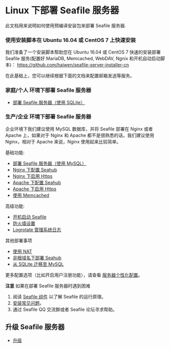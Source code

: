 # Linux 下部署 Seafile 服务器

此文档用来说明如何使用预编译安装包来部署 Seafile 服务器.

### 使用安装脚本在 Ubuntu 16.04 或 CentOS 7 上快速安装

我们准备了一个安装脚本帮助您在 Ubuntu 16.04 或 CentOS 7 快速的安装部署 Seafile 服务(配置好 MariaDB, Memcached, WebDAV, Ngnix 和开机自动启动脚本)： https://github.com/haiwen/seafile-server-installer-cn

在此基础上，您可以继续根据下面的文档来配置邮箱发送等服务。  

### 家庭/个人 环境下部署 Seafile 服务器

* [部署 Seafile 服务器（使用 SQLite）](using_sqlite.md)

### 生产/企业 环境下部署 Seafile 服务器

企业环境下我们建议使用 MySQL 数据库，并将 Seafile 部署在 Nginx 或者 Apache 上，如果对于 Nginx 和 Apache 都不是很熟悉的话，我们建议使用 Nginx，相对于 Apache 来说，Nginx 使用起来比较简单。

基础功能:

* [部署 Seafile 服务器（使用 MySQL）](using_mysql.md)
* [Nginx 下配置 Seahub](deploy_with_nginx.md)
* [Nginx 下启用 Https](https_with_nginx.md)
* [Apache 下配置 Seahub](deploy_with_apache.md)
* [Apache 下启用 Https](https_with_apache.md)
* [使用 Memcached](add_memcached.md)

高级功能:

* [开机启动 Seafile](start_Seafile_at_system_bootup.md)
* [防火墙设置](using_firewall.md)
* [Logrotate 管理系统日志](using_logrotate.md)


其他部署事项

* [使用 NAT](deploy_Seafile_behind_NAT.md)
* [非根域名下部署 Seahub](deploy_Seahub_at_Non-root_domain.md)
* [从 SQLite 迁移至 MySQL](migrate_from_sqlite_to_mysql.md)

更多配置选项（比如开启用户注册功能），请查看 [服务器个性化配置](../config/README.md)。

**注意** 如果在部署 Seafile 服务器时遇到困难

1. 阅读 [Seafile 组件](../overview/components.md) 以了解 Seafile 的运行原理。
2. [安装常见问题](common_problems_for_setting_up_server.md)。
3. 通过 Seafile QQ 交流群或者 Seafile 论坛寻求帮助。

## 升级 Seafile 服务器

* [升级](upgrade.md)
